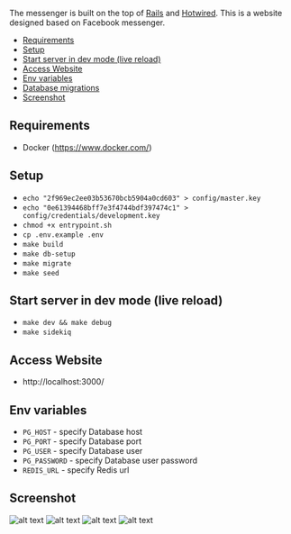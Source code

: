 The messenger is built on the top of [Rails](https://rubyonrails.org/) and [Hotwired](https://hotwired.dev/).
This is a website designed based on Facebook messenger.

- [Requirements](#requirements)
- [Setup](#setup)
- [Start server in dev mode (live reload)](#start-server-in-dev-mode-live-reload)
- [Access Website](#access-website)
- [Env variables](#env-variables)
- [Database migrations](./doc/database-migrations.md)
- [Screenshot](#screenshot)
## Requirements

- Docker (https://www.docker.com/)

## Setup
- `echo "2f969ec2ee03b53670bcb5904a0cd603" > config/master.key`
- `echo "0e61394468bff7e3f4744bdf397474c1" > config/credentials/development.key`
- `chmod +x entrypoint.sh`
- `cp .env.example .env`
- `make build`
- `make db-setup`
- `make migrate`
- `make seed`

## Start server in dev mode (live reload)
- `make dev && make debug`
- `make sidekiq`

## Access Website
- http://localhost:3000/

## Env variables
- `PG_HOST` - specify Database host
- `PG_PORT` - specify Database port
- `PG_USER` - specify Database user
- `PG_PASSWORD` - specify Database user password
- `REDIS_URL` - specify Redis url

## Screenshot

![alt text](https://github.com/tatdat97dhbkhn/messenger/blob/feature/readme/app/assets/images/screenshots/sc1.png?raw=true)
![alt text](https://github.com/tatdat97dhbkhn/messenger/blob/feature/readme/app/assets/images/screenshots/sc2.png?raw=true)
![alt text](https://github.com/tatdat97dhbkhn/messenger/blob/feature/readme/app/assets/images/screenshots/sc3.png?raw=true)
![alt text](https://github.com/tatdat97dhbkhn/messenger/blob/feature/readme/app/assets/images/screenshots/sc4.png?raw=true)
